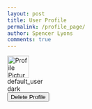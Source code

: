 ```yaml
---
layout: post
title: User Profile
permalink: /profile_page/
author: Spencer Lyons
comments: true
---
```


<html lang="en">
<head>
    <meta charset="UTF-8">
    <meta name="viewport" content="width=device-width, initial-scale=1.0">
    <title>User Profile</title>
    <link rel="stylesheet" href="/holiday_frontend/assets/css/profile_style.css">
</head>
<body>
    <div class="profile-header">
        <img id="link" src="{{ site.baseurl }}/images/gifitinatorlogo.png" width="50" height="50" alt="Profile Picture" /> 
        <div class="name" id="username">default_user</div>
        <div class="theme" id="theme-preference">dark</div>
        <button id="delete-btn" class="delete-button">Delete Profile</button>
    </div>
    <script type="module">
        import getCredentials from '{{ site.baseurl }}/assets/js/api/login.js'';
        import { pythonURI, fetchOptions } from '{{ site.baseurl }}/assets/js/api/config.js'';
        async function loadProfile() {
            try {
                const credentials = await getCredentials();
                // Debugging logs
                console.log("Retrieved Credentials:", credentials);
                if (!credentials || !credentials.name) {
                    console.log("No credentials found, redirecting to login.");
                    window.location.href = '{{ site.baseurl }}/login.html';
                    return;
                }
                // Get elements
                const profilePic = document.getElementById('link');
                const usernameElement = document.getElementById('username');
                const themeElement = document.getElementById('theme-preference');
                // Debugging: Check if elements exist
                if (!profilePic || !usernameElement || !themeElement) {
                    console.error("Profile elements not found in DOM.");
                    return;
                }
                // Apply profile data
                profilePic.src = `data:image/jpeg;base64,${credentials.pfp}` || '/images/gifitinatorlogo.png';
                usernameElement.textContent = credentials.name || 'Unknown User';
                themeElement.textContent = `Preferred Theme: ${credentials.theme || 'Dark'}`;
                // Fallback for broken images
                profilePic.onerror = function () {
                    this.src = '/images/gifitinatorlogo.png';
                };
            } catch (error) {
                console.error('Error fetching profile data:', error);
            }
        }
        async function deleteProfile() {
            const confirmation = confirm('Are you sure you want to delete this profile?');
            if (!confirmation) return;
            try {
                const response = await fetch(`${pythonURI}/api/user_profile/delete`, {
                    ...fetchOptions,
                    method: 'POST',
                    headers: { 'Content-Type': 'application/json' },
                    body: JSON.stringify({ user_id: 1 })
                });
                if (response.ok) {
                    alert('Profile deleted successfully!');
                    document.getElementById('link').src = '/images/gifitinatorlogo.png';
                    document.getElementById('username').textContent = 'Unknown User';
                    document.getElementById('theme-preference').textContent = 'Preferred Theme: Light';
                    localStorage.removeItem("user_id");
                } else {
                    const errorData = await response.json();
                    alert(`Error deleting profile: ${errorData.message}`);
                }
            } catch (error) {
                console.error('Error deleting profile:', error);
            }
        }
        document.addEventListener('DOMContentLoaded', function() {
            loadProfile();
            document.getElementById('delete-btn').addEventListener('click', deleteProfile);
        });
    </script>
</body>
</html>

